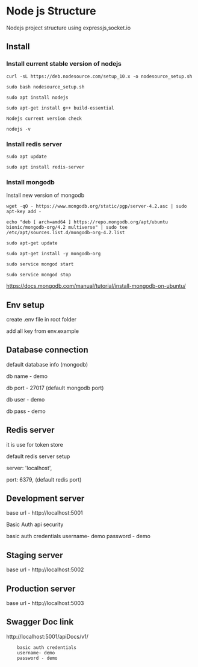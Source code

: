 # Node js Structure

Nodejs project structure using expressjs,socket.io

## Install

### Install current stable version of nodejs

```Shell
curl -sL https://deb.nodesource.com/setup_10.x -o nodesource_setup.sh

sudo bash nodesource_setup.sh

sudo apt install nodejs

sudo apt-get install g++ build-essential

Nodejs current version check

nodejs -v
```
### Install redis server
```Shell
sudo apt update

sudo apt install redis-server
```
### Install mongodb

Install new version of mongodb
```Shell
wget -qO - https://www.mongodb.org/static/pgp/server-4.2.asc | sudo apt-key add -

echo "deb [ arch=amd64 ] https://repo.mongodb.org/apt/ubuntu bionic/mongodb-org/4.2 multiverse" | sudo tee /etc/apt/sources.list.d/mongodb-org-4.2.list

sudo apt-get update

sudo apt-get install -y mongodb-org

sudo service mongod start

sudo service mongod stop
```
https://docs.mongodb.com/manual/tutorial/install-mongodb-on-ubuntu/

## Env setup
create .env file in root folder

add all key from env.example

## Database connection
default database info (mongodb)

db name - demo

db port - 27017 (default mongodb port)

db user - demo

db pass - demo

## Redis server 
it is use for token store

default redis server setup

server: 'localhost',

port: 6379, (default redis port)

## Development server
base url -
   http://localhost:5001

Basic Auth api security 

basic auth credentials
username- demo
password - demo

## Staging server
base url -
   http://localhost:5002

## Production server
base url -
   http://localhost:5003

## Swagger Doc link

http://localhost:5001/apiDocs/v1/
```Shell
    basic auth credentials
    username- demo
    password - demo
```
